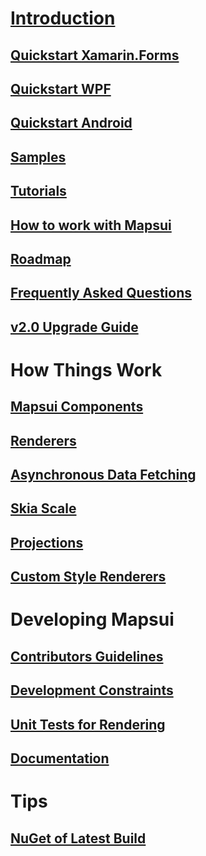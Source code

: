 # [Introduction](Home.md)
## [Quickstart Xamarin.Forms](getting-started-xamarin-forms.md)
## [Quickstart WPF](getting-started-wpf.md)
## [Quickstart Android](getting-started-android.md)
## [Samples](samples.md)
## [Tutorials](tutorials.md)
## [How to work with Mapsui](How-to-work-with-Mapsui.md)
## [Roadmap](Roadmap.md)
## [Frequently Asked Questions](faq.md)
## [v2.0 Upgrade Guide](v2.0-upgrade-guide.md)
# How Things Work
## [Mapsui Components](Mapsui-Components.md)
## [Renderers](Renderers.md)
## [Asynchronous Data Fetching](Async-Fetching.md)
## [Skia Scale](skia-scale.md)
## [Projections](projections.md)
## [Custom Style Renderers](custom-style-renders.md)
# Developing Mapsui
## [Contributors Guidelines](Contributors-Guidelines.md)
## [Development Constraints](Development-constraints.md)
## [Unit Tests for Rendering](Rendering-Tests.md)
## [Documentation](documentation.md)
# Tips
## [NuGet of Latest Build](NuGet-of-latest-build.md)
